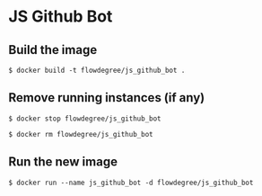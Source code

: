 
# JS Github Bot

## Build the image

`$ docker build -t flowdegree/js_github_bot .`

## Remove running instances (if any)

`$ docker stop flowdegree/js_github_bot`

`$ docker rm flowdegree/js_github_bot`

## Run the new image

`$ docker run --name js_github_bot -d flowdegree/js_github_bot`
